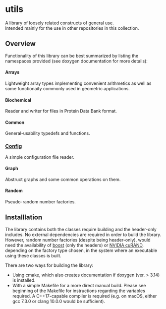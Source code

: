 #  utils
A library of loosely related constructs of general use.  
Intended mainly for the use in other repositories in this collection.

## Overview

Functionality of this library can be best summarized by listing the namespaces provided 
(see doxygen documentation for more details):

#### Arrays 
Lightweight  array types implementing convenient arithmetics as well as some functionaity commonly used in geometric applications.

#### Biochemical
Reader and writer for files in Protein Data Bank format.

#### Common
General-usability typedefs and functions.

### [Config](utils/config/readme.md) 
A simple configuration flie reader.

#### Graph
Abstruct graphs and some common operations on them.

#### Random
Pseudo-random number factories.

## Installlation

The library contains both the classes require building and the header-only includes.
No external dependencies are required in order to build the library. 
However, random number factories (despite being header-only), 
would need the availability of [boost](https://www.boost.org/) (only the headers) or [NVIDIA cuRAND](https://developer.nvidia.com/curand), 
depending on the factory type chosen, in the system where an executable using these classes is built.

There are two ways for building the library:  

* Using cmake, which also creates documentation if doxygen (ver. > 3.14) is installed.
* With a simple Makefile for a more direct manual build. Please see beginning of the Makefile for instructions regarding the variables required.
A C++17-capable compiler is required (e.g. on macOS, either gcc 7.3.0 or clang 10.0.0 would be sufficient).

